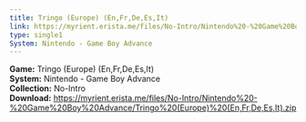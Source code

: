 ```yaml
---
title: Tringo (Europe) (En,Fr,De,Es,It)
link: https://myrient.erista.me/files/No-Intro/Nintendo%20-%20Game%20Boy%20Advance/Tringo%20(Europe)%20(En,Fr,De,Es,It).zip
type: single1
System: Nintendo - Game Boy Advance
---
```

<b>Game:</b> Tringo (Europe) (En,Fr,De,Es,It)<br>
<b>System:</b> Nintendo - Game Boy Advance<br>
<b>Collection:</b> No-Intro<br>
<b>Download:</b> https://myrient.erista.me/files/No-Intro/Nintendo%20-%20Game%20Boy%20Advance/Tringo%20(Europe)%20(En,Fr,De,Es,It).zip